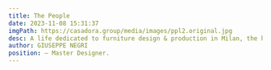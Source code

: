 ```yaml
---
title: The People
date: 2023-11-08 15:31:37
imgPath: https://casadora.group/media/images/ppl2.original.jpg
desc: A life dedicated to furniture design & production in Milan, the heart of European luxury goods manufacturing, he worked with the most prestigious furniture brands such as Pozzoli and Provasi. A true Master at work, he still draws by hand both interior spaces, furniture and decorations in classical and mid-century styles, creating today new masterpieces for the modern times.
author: GIUSEPPE NEGRI
position: – Master Designer.
---
```

